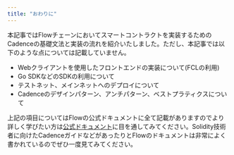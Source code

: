 ```yaml
---
title: "おわりに"
---
```


本記事ではFlowチェーンにおいてスマートコントラクトを実装するためのCadenceの基礎文法と実装の流れを紹介いたしました。ただし、本記事では以下のような点については記載していません。

- Webクライアントを使用したフロントエンドの実装について(FCLの利用)
- Go SDKなどのSDKの利用について
- テストネット、メインネットへのデプロイについて
- Cadenceのデザインパターン、アンチパターン、ベストプラティクスについて

上記の項目についてはFlowの公式ドキュメントに全て記載がありますのでより詳しく学びたい方は[公式ドキュメント](https://developers.flow.com/learn/concepts)に目を通してみてください。Solidity技術者に向けたCadenceガイドなどがあったりとFlowのドキュメントは非常によく書かれているのでぜひ一度見てみてください。
